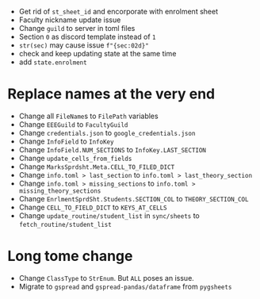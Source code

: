 - Get rid of `st_sheet_id` and encorporate with enrolment sheet
- Faculty nickname update issue
- Change `guild` to server in toml files
- Section `0` as discord template instead of `1`
- `str(sec)` may cause issue `f"{sec:02d}"`
- check and keep updating state at the same time
- add `state.enrolment`

# Replace names at the very end
- Change all `FileName`s to `FilePath` variables
- Change `EEEGuild` to `FacultyGuild`
- Change `credentials.json` to `google_credentials.json`
- Change `InfoField` to `InfoKey`
- Change `InfoField.NUM_SECTIONS` to `InfoKey.LAST_SECTION`
- Change `update_cells_from_fields`
- Change `MarksSprdsht.Meta.CELL_TO_FILED_DICT`
- Change `info.toml > last_section` to `info.toml > last_theory_section`
- Change `info.toml > missing_sections` to `info.toml > missing_theory_sections`
- Change `EnrlmentSprdSht.Students.SECTION_COL` to `THEORY_SECTION_COL`
- Change `CELL_TO_FIELD_DICT` to `KEYS_AT_CELLS`
- Change `update_routine/student_list` in `sync/sheets` to `fetch_routine/student_list`

# Long tome change
- Change `ClassType` to `StrEnum`. But `ALL` poses an issue.
- Migrate to `gspread` and `gspread-pandas/dataframe` from `pygsheets`